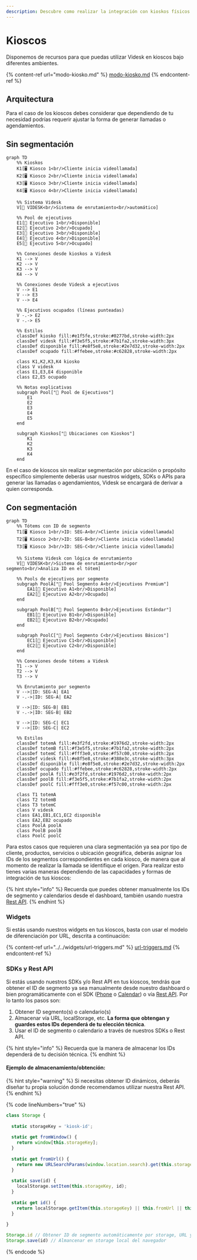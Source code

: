 ```yaml
---
description: Descubre como realizar la integración con kioskos físicos
---
```


# Kioscos

Disponemos de recursos para que puedas utilizar Videsk en kioscos bajo diferentes ambientes.

{% content-ref url="modo-kiosko.md" %}
[modo-kiosko.md](modo-kiosko.md)
{% endcontent-ref %}

## Arquitectura

Para el caso de los kioscos debes considerar que dependiendo de tu necesidad podrías requerir ajustar la forma de generar llamadas o agendamientos.

## Sin segmentación

```mermaid
graph TD
    %% Kioskos
    K1[🖥️ Kiosco 1<br/>Cliente inicia videollamada]
    K2[🖥️ Kiosco 2<br/>Cliente inicia videollamada]
    K3[🖥️ Kiosco 3<br/>Cliente inicia videollamada]
    K4[🖥️ Kiosco 4<br/>Cliente inicia videollamada]
    
    %% Sistema Videsk
    V[🔄 VIDESK<br/>Sistema de enrutamiento<br/>automático]
    
    %% Pool de ejecutivos
    E1[👤 Ejecutivo 1<br/>Disponible]
    E2[👤 Ejecutivo 2<br/>Ocupado]
    E3[👤 Ejecutivo 3<br/>Disponible]
    E4[👤 Ejecutivo 4<br/>Disponible]
    E5[👤 Ejecutivo 5<br/>Ocupado]
    
    %% Conexiones desde kioskos a Videsk
    K1 --> V
    K2 --> V
    K3 --> V
    K4 --> V
    
    %% Conexiones desde Videsk a ejecutivos
    V --> E1
    V --> E3
    V --> E4
    
    %% Ejecutivos ocupados (líneas punteadas)
    V -.-> E2
    V -.-> E5
    
    %% Estilos
    classDef kiosko fill:#e1f5fe,stroke:#0277bd,stroke-width:2px
    classDef videsk fill:#f3e5f5,stroke:#7b1fa2,stroke-width:3px
    classDef disponible fill:#e8f5e8,stroke:#2e7d32,stroke-width:2px
    classDef ocupado fill:#ffebee,stroke:#c62828,stroke-width:2px
    
    class K1,K2,K3,K4 kiosko
    class V videsk
    class E1,E3,E4 disponible
    class E2,E5 ocupado
    
    %% Notas explicativas
    subgraph Pool["🏢 Pool de Ejecutivos"]
        E1
        E2
        E3
        E4
        E5
    end
    
    subgraph Kioskos["📍 Ubicaciones con Kioskos"]
        K1
        K2
        K3
        K4
    end
```

En el caso de kioscos sin realizar segmentación por ubicación o propósito específico simplemente deberás usar nuestros widgets, SDKs o APIs para generar las llamadas o agendamientos, Videsk se encargará de derivar a quien corresponda.

## Con segmentación

```mermaid
graph TD
    %% Tótems con ID de segmento
    T1[🖥️ Kiosco 1<br/>ID: SEG-A<br/>Cliente inicia videollamada]
    T2[🖥️ Kiosco 2<br/>ID: SEG-B<br/>Cliente inicia videollamada]
    T3[🖥️ Kiosco 3<br/>ID: SEG-C<br/>Cliente inicia videollamada]
    
    %% Sistema Videsk con lógica de enrutamiento
    V[🔄 VIDESK<br/>Sistema de enrutamiento<br/>por segmento<br/>Analiza ID en el tótem]
    
    %% Pools de ejecutivos por segmento
    subgraph PoolA["🏢 Pool Segmento A<br/>Ejecutivos Premium"]
        EA1[👤 Ejecutivo A1<br/>Disponible]
        EA2[👤 Ejecutivo A2<br/>Ocupado]
    end
    
    subgraph PoolB["🏢 Pool Segmento B<br/>Ejecutivos Estándar"]
        EB1[👤 Ejecutivo B1<br/>Disponible]
        EB2[👤 Ejecutivo B2<br/>Ocupado]
    end
    
    subgraph PoolC["🏢 Pool Segmento C<br/>Ejecutivos Básicos"]
        EC1[👤 Ejecutivo C1<br/>Disponible]
        EC2[👤 Ejecutivo C2<br/>Disponible]
    end
    
    %% Conexiones desde tótems a Videsk
    T1 --> V
    T2 --> V
    T3 --> V
    
    %% Enrutamiento por segmento
    V -->|ID: SEG-A| EA1
    V -.->|ID: SEG-A| EA2
    
    V -->|ID: SEG-B| EB1
    V -.->|ID: SEG-B| EB2
    
    V -->|ID: SEG-C| EC1
    V -->|ID: SEG-C| EC2
    
    %% Estilos
    classDef totemA fill:#e3f2fd,stroke:#1976d2,stroke-width:2px
    classDef totemB fill:#f3e5f5,stroke:#7b1fa2,stroke-width:2px
    classDef totemC fill:#fff3e0,stroke:#f57c00,stroke-width:2px
    classDef videsk fill:#e8f5e8,stroke:#388e3c,stroke-width:3px
    classDef disponible fill:#e8f5e8,stroke:#2e7d32,stroke-width:2px
    classDef ocupado fill:#ffebee,stroke:#c62828,stroke-width:2px
    classDef poolA fill:#e3f2fd,stroke:#1976d2,stroke-width:2px
    classDef poolB fill:#f3e5f5,stroke:#7b1fa2,stroke-width:2px
    classDef poolC fill:#fff3e0,stroke:#f57c00,stroke-width:2px
    
    class T1 totemA
    class T2 totemB
    class T3 totemC
    class V videsk
    class EA1,EB1,EC1,EC2 disponible
    class EA2,EB2 ocupado
    class PoolA poolA
    class PoolB poolB
    class PoolC poolC
```

Para estos casos que requieren una clara segmentación ya sea por tipo de cliente, productos, servicios o ubicación geográfica, deberás asignar los IDs de los segmentos correspondientes en cada kiosco, de manera que al momento de realizar la llamada se identifique el origen. Para realizar esto tienes varias maneras dependiendo de las capacidades y formas de integración de tus kioscos:

{% hint style="info" %}
Recuerda que puedes obtener manualmente los IDs de segmento y calendarios desde el dashboard, también usando nuestra [Rest API](broken-reference).
{% endhint %}

### Widgets

Si estás usando nuestros widgets en tus kioscos, basta con usar el modelo de diferenciación por URL, descrita a continuación:

{% content-ref url="../../widgets/url-triggers.md" %}
[url-triggers.md](../../widgets/url-triggers.md)
{% endcontent-ref %}

### SDKs y Rest API

Si estás usando nuestros SDKs y/o Rest API en tus kioscos, tendrás que obtener el ID de segmento ya sea manualmente desde nuestro dashboard o bien programáticamente con el SDK ([Phone](../../sdks/phone/) o [Calendar](../../sdks/calendario/)) o vía [Rest API](broken-reference). Por lo tanto los pasos son:

1. Obtener ID segmento(s) o calendario(s)
2. Almacenar vía URL, localStorage, etc. **La forma que obtengan y guardes estos IDs dependerá de tu elección técnica**.
3. Usar el ID de segmento o calendario a través de nuestros SDKs o Rest API.

{% hint style="info" %}
Recuerda que la manera de almacenar los IDs dependerá de tu decisión técnica.
{% endhint %}

#### Ejemplo de almacenamiento/obtención:

{% hint style="warning" %}
Si necesitas obtener ID dinámicos, deberás diseñar tu propia solución donde recomendamos utilizar nuestra Rest API.
{% endhint %}

{% code lineNumbers="true" %}
```javascript
class Storage {
  
  static storageKey = 'kiosk-id';
  
  static get fromWindow() {
    return window[this.storageKey];
  }
  
  static get fromUrl() {
    return new URLSearchParams(window.location.search).get(this.storageKey);
  }
  
  static save(id) {
    localStorage.setItem(this.storageKey, id);
  }
  
  static get id() {
    return localStorage.getItem(this.storageKey) || this.fromUrl || this.fromWindow;
  }
  
}

Storage.id // Obtener ID de segmento automáticamente por storage, URL y window
Storage.save(id) // Almancenar en storage local del navegador
```
{% endcode %}
